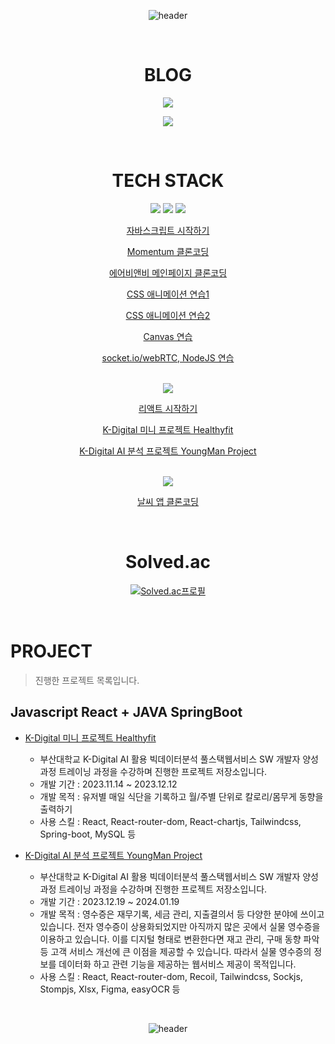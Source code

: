 
<div align="center">
  
![header](https://capsule-render.vercel.app/api?type=waving&color=1572B6&height=300&section=header&text=INTRODUCE&fontSize=90)

<br/>

# BLOG

[<img src="https://img.shields.io/badge/githubpages-222222?style=for-the-badge&logo=githubpages&logoColor=black">](https://jisooovo.github.io/devlog/#/)


[<img src="https://bimg.shields.io/adge/Tistory-F36250?style=for-the-badge&logo=Tistory&logoColor=black">](https://karina-winter.tistory.com/)

<br/>

# TECH STACK

<img src="https://img.shields.io/badge/Javascript-F7DF1E?style=for-the-badge&logo=Javascript&logoColor=black">
<img src="https://img.shields.io/badge/CSS-1572B6?style=for-the-badge&logo=CSS3&logoColor=black">
<img src="https://img.shields.io/badge/HTML5-E34F26?style=for-the-badge&logo=HTML5&logoColor=black">

[자바스크립트 시작하기](https://github.com/JisooOvO/Practice-JavaScript-Basic)

[Momentum 클론코딩](https://github.com/JisooOvO/Clone-Coding-Momentum)

[에어비앤비 메인페이지 클론코딩](https://github.com/JisooOvO/Clone-Coding-AirBnB)

[CSS 애니메이션 연습1](https://github.com/JisooOvO/Clone-Coding-Error404)

[CSS 애니메이션 연습2](https://github.com/JisooOvO/Clone-Coding-Firewatch)

[Canvas 연습](https://github.com/JisooOvO/Practice-Canvas-Basic)

[socket.io/webRTC, NodeJS 연습](https://github.com/JisooOvO/Clone-Coding-Zoom)


<br/>
<img src="https://img.shields.io/badge/REACT-61DAFB?style=for-the-badge&logo=React&logoColor=black">

[리액트 시작하기](https://github.com/JisooOvO/Practice-React-Basic)

[K-Digital 미니 프로젝트 Healthyfit](https://github.com/JisooOvO/kminiproject-dietapp)

[K-Digital AI 분석 프로젝트 YoungMan Project](https://github.com/JisooOvO/DataAnalystProject-Frontend-YoungmanProject)

<br/>
<img src="https://img.shields.io/badge/REACTNATIVE-8F45C6?style=for-the-badge&logo=React&logoColor=black">

[날씨 앱 클론코딩](https://github.com/JisooOvO/Clone-Coding-NomadWeather) 

<br/>

# Solved.ac

[![Solved.ac프로필](http://mazassumnida.wtf/api/v2/generate_badge?boj=lampikachu)](https://solved.ac/lampikachu)

</div>

<br/>

# PROJECT
> 진행한 프로젝트 목록입니다. 

## Javascript React + JAVA SpringBoot
  - [K-Digital 미니 프로젝트 Healthyfit](https://github.com/JisooOvO/kminiproject-dietapp)
    - 부산대학교 K-Digital AI 활용 빅데이터분석 풀스택웹서비스 SW 개발자 양성과정 트레이닝 과정을 수강하며 진행한 프로젝트 저장소입니다.
    - 개발 기간 : 2023.11.14 ~ 2023.12.12
    - 개발 목적 : 유저별 매일 식단을 기록하고 월/주별 단위로 칼로리/몸무게 동향을 출력하기
    - 사용 스킬 : React, React-router-dom, React-chartjs, Tailwindcss, Spring-boot, MySQL 등
   
  - [K-Digital AI 분석 프로젝트 YoungMan Project](https://github.com/JisooOvO/DataAnalystProject-Frontend-YoungmanProject)
    - 부산대학교 K-Digital AI 활용 빅데이터분석 풀스택웹서비스 SW 개발자 양성과정 트레이닝 과정을 수강하며 진행한 프로젝트 저장소입니다.
    - 개발 기간 : 2023.12.19 ~ 2024.01.19
    - 개발 목적 : 영수증은 재무기록, 세금 관리, 지출결의서 등 다양한 분야에 쓰이고 있습니다.
                 전자 영수증이 상용화되었지만 아직까지 많은 곳에서 실물 영수증을 이용하고 있습니다.
                 이를 디지털 형태로 변환한다면 재고 관리, 구매 동향 파악 등 고객 서비스 개선에 큰 이점을 제공할 수 있습니다.
                 따라서 실물 영수증의 정보를 데이터화 하고 관련 기능을 제공하는 웹서비스 제공이 목적입니다.
    - 사용 스킬 : React, React-router-dom, Recoil, Tailwindcss, Sockjs, Stompjs, Xlsx, Figma, easyOCR 등

&nbsp;
<div align="center">

![header](https://capsule-render.vercel.app/api?type=waving&color=1572B6&height=300&section=footer)
  
</div>

